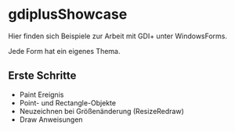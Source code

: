 # gdiplusShowcase
Hier finden sich Beispiele zur Arbeit mit GDI+ unter WindowsForms.

Jede Form hat ein eigenes Thema.

## Erste Schritte
- Paint Ereignis
- Point- und Rectangle-Objekte
- Neuzeichnen bei Größenänderung (ResizeRedraw)
- Draw Anweisungen 
